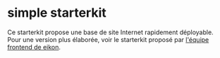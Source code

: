 # simple starterkit

Ce starterkit propose une base de site Internet rapidement déployable.  
Pour une version plus élaborée, voir le starterkit proposé par [l'équipe frontend de eikon](https://github.com/eikon-frontend).
